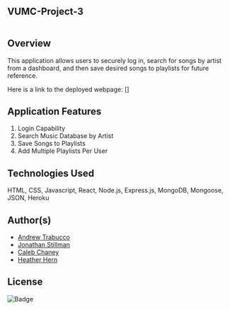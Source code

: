## VUMC-Project-3
![]()

## Overview
This application allows users to securely log in, search for songs by artist from a dashboard, and then save desired songs to playlists for future reference. 

Here is a link to the deployed webpage: []

## Application Features
1) Login Capability
2) Search Music Database by Artist
3) Save Songs to Playlists
4) Add Multiple Playlists Per User

## Technologies Used
HTML, CSS, Javascript, React, Node.js, Express.js, MongoDB, Mongoose, JSON, Heroku

## Author(s)
* [Andrew Trabucco](https://github.com/andrewtrabucco)
* [Jonathan Stillman](https://github.com/JonathanStillman)
* [Caleb Chaney](https://github.com/Cachamoe)
* [Heather Hern](http://github.com/heatherhern)

## License
![Badge](https://img.shields.io/badge/license-MIT-<green>) 


